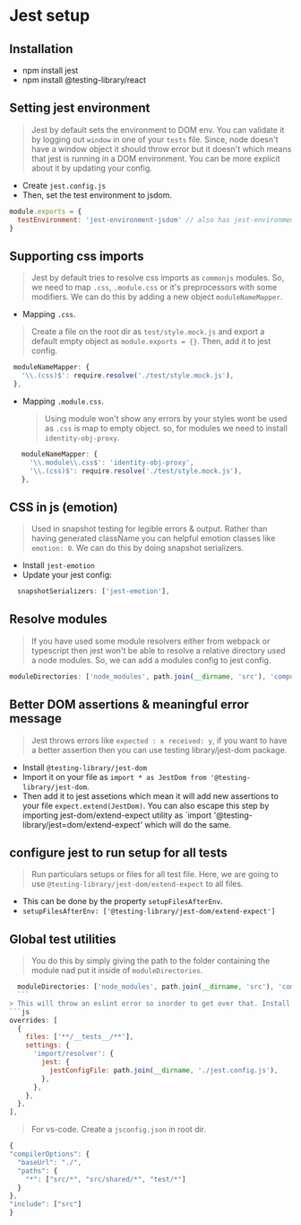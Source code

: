 # Jest setup

## Installation
- npm install jest
- npm install @testing-library/react

## Setting jest environment
> Jest by default sets the environment to DOM env. You can validate it by logging out `window` in one of your `tests` file. Since, node doesn't have a window object it should throw error but it doesn't which means that jest is running in a DOM environment. You can be more explicit about it by updating your config.
- Create `jest.config.js`
- Then, set the test environment to jsdom. 
```js
module.exports = {
  testEnvironment: 'jest-environment-jsdom' // also has jest-environment-node
}
  ```
 
 ## Supporting css imports
 > Jest by default tries to resolve css imports as `commonjs` modules. So, we need to map `.css`, `.module.css` or it's preprocessors with some modifiers. We can do this by adding a new object `moduleNameMapper`.
   - Mapping `.css`.
   > Create a file on the root dir as `test/style.mock.js` and export a default empty object as `module.exports = {}`. Then, add it to jest config.
 ```js
  moduleNameMapper: {      
    '\\.(css)$': require.resolve('./test/style.mock.js'),
  },
 ```
  - Mapping `.module.css`.
    > Using module won't show any errors by your styles wont be used as `.css` is map to empty object. so, for modules we need to install `identity-obj-proxy`.
 ```js
    moduleNameMapper: {
      '\\.module\\.css$': 'identity-obj-proxy',
      '\\.(css)$': require.resolve('./test/style.mock.js'),
    },
  ```
  
  ## CSS in js (emotion)
  > Used in snapshot testing for legible errors & output. Rather than having generated className you can helpful emotion classes like `emotion: 0`. We can do this by doing snapshot serializers. 
  - Install `jest-emotion`
  - Update your jest config:
  ```js
    snapshotSerializers: ['jest-emotion'],
  ```
  
  ## Resolve modules
  > If you have used some module resolvers either from webpack or typescript then jest won't be able to resolve a relative directory used a node modules. So, we can add a modules config to jest config.
  ```js
  moduleDirectories: ['node_modules', path.join(__dirname, 'src'), 'components'],
  ```
  
  ## Better DOM assertions & meaningful error message
  > Jest throws errors like `expected : x received: y`, if you want to have a better assertion then you can use testing library/jest-dom package.
  - Install `@testing-library/jest-dom `
  - Import it on your file as `import * as JestDom from '@testing-library/jest-dom`.
  - Then add it to jest assetions which mean it will add new assertions to your file `expect.extend(JestDom)`. You can also escape this step by importing jest-dom/extend-expect utility as `import '@testing-library/jest=dom/extend-expect' which will do the same. 
  
  ## configure jest to run setup for all tests
  > Run particulars setups or files for all test file. Here, we are going to use `@testing-library/jest-dom/extend-expect` to all files.
  - This can be done by the property `setupFilesAfterEnv`.
  - ```setupFilesAfterEnv: ['@testing-library/jest-dom/extend-expect']```
  
  ## Global test utilities
  > You do this by simply giving the path to the folder containing the module nad put it inside of `moduleDirectories`. 
  ```js
    moduleDirectories: ['node_modules', path.join(__dirname, 'src'), 'components', 'testUtilsFolder'],
    ```
  > This will throw an eslint error so inorder to get over that. Install `eslint-import-resolver-jest` and update your `eslintrc`.
  ```js
  overrides: [    
    {
      files: ['**/__tests__/**'],
      settings: {
        'import/resolver': {
          jest: {
            jestConfigFile: path.join(__dirname, './jest.config.js'),
          },
        },
      },
    },
  ],
  ```
  > For vs-code. Create a `jsconfig.json` in root dir.
  ```js
  {
  "compilerOptions": {
    "baseUrl": "./",
    "paths": {
      "*": ["src/*", "src/shared/*", "test/*"]
    }
  },
  "include": ["src"]
}

```
  
  
